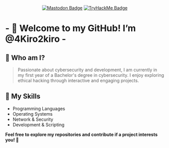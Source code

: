 <div id="badges" align="center">
  <a href="https://infosec.exchange/@Kiro"><img src="https://img.shields.io/badge/Mastodon-blue?logo=mastodon&logoColor=white&style=for-the-badge" alt="Mastodon Badge"/></a>
  <a href="https://tryhackme.com/p/4Kiro2Kiro"><img src="https://img.shields.io/badge/Tryhackme-red?style=for-the-badge&logo=tryhackme&logoColor=white" alt="TryHackMe Badge"/></a>
</div>

# - 👋 Welcome to my GitHub! I’m @4Kiro2kiro -


## 👀 Who am I?

> Passionate about cybersecurity and development, I am currently in my first year of a Bachelor's degree in cybersecurity. I enjoy exploring ethical hacking through interactive and engaging projects.

## 🚀 My Skills

- Programming Languages
- Operating Systems
- Network & Security
- Development & Scripting

**Feel free to explore my repositories and contribute if a project interests you! 🚀**
